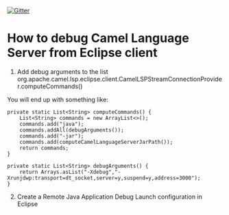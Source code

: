 [![Gitter](https://img.shields.io/gitter/room/camel-tooling/Lobby.js.svg)](https://gitter.im/camel-tooling/Lobby)

How to debug Camel Language Server from Eclipse client
======================================================

1. Add debug arguments to the list org.apache.camel.lsp.eclipse.client.CamelLSPStreamConnectionProvider.computeCommands()

You will end up with something like:

	private static List<String> computeCommands() {
		List<String> commands = new ArrayList<>();
		commands.add("java");
		commands.addAll(debugArguments());
		commands.add("-jar");
		commands.add(computeCamelLanguageServerJarPath());
		return commands;
	}

	private static List<String> debugArguments() {
		return Arrays.asList("-Xdebug","-Xrunjdwp:transport=dt_socket,server=y,suspend=y,address=3000");
	}
	
	
2. Create a Remote Java Application Debug Launch configuration in Eclipse
